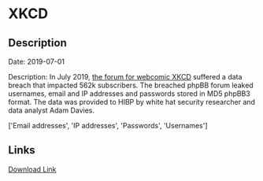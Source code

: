 # XKCD

## Description

Date: 2019-07-01

Description:
In July 2019, <a href="https://forums.xkcd.com/" target="_blank" rel="noopener">the forum for webcomic XKCD</a> suffered a data breach that impacted 562k subscribers. The breached phpBB forum leaked usernames, email and IP addresses and passwords stored in MD5 phpBB3 format. The data was provided to HIBP by white hat security researcher and data analyst Adam Davies.


['Email addresses', 'IP addresses', 'Passwords', 'Usernames']

## Links

[Download Link](https://link-to.net/1229997/69.20624502039352/dynamic/?r=aHR0cHM6Ly93d3cubWVkaWFmaXJlLmNvbS92aWV3L0pSZ3hLVTVxSDltd1FpbC94a2NkLmNvbS9maWxl)